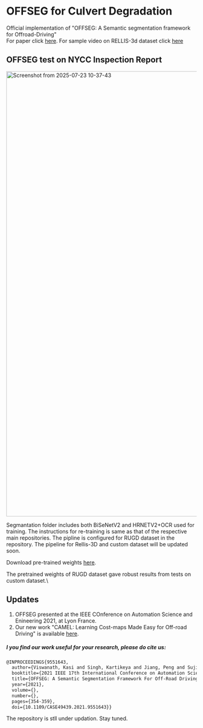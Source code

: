# OFFSEG for Culvert Degradation
Official implementation of "OFFSEG: A Semantic segmentation framework for Offroad-Driving"\
For paper click [here](https://arxiv.org/abs/2103.12417). For sample video on RELLIS-3d dataset click [here](https://drive.google.com/drive/folders/1r7wsQMBsgJOwPNnP0I8DHEjxDEocsMGj?usp=sharing)

## OFFSEG test on NYCC Inspection Report



<img width="1626" height="1176" alt="Screenshot from 2025-07-23 10-37-43" src="https://github.com/user-attachments/assets/872f014b-1460-464f-9c40-e1e5123ff134" />

Segmantation folder includes both BiSeNetV2 and HRNETV2+OCR used for training. The instructions for re-training is same as that of the respective main repositories.
The pipline is configured for RUGD dataset in the repository. The pipeline for Rellis-3D and custom dataset will be updated soon.

Download pre-trained weights [here](https://drive.google.com/drive/folders/1v9xzKUjP-9ydOSIMFAOy4fAUMRcpo1r-?usp=sharing).

The pretrained weights of RUGD dataset gave robust results from tests on custom dataset.\
## Updates
  1. OFFSEG presented at the IEEE COnference on Automation Science and Enineering 2021, at Lyon France.
  2. Our new work "CAMEL: Learning Cost-maps Made Easy for Off-road Driving" is available [here](https://sites.google.com/iiserb.ac.in/moonlab-camel/home).

##### I you find our work useful for your research, please do cite us:
```latex
@INPROCEEDINGS{9551643,
  author={Viswanath, Kasi and Singh, Kartikeya and Jiang, Peng and Sujit, P.B. and Saripalli, Srikanth},
  booktitle={2021 IEEE 17th International Conference on Automation Science and Engineering (CASE)}, 
  title={OFFSEG: A Semantic Segmentation Framework For Off-Road Driving}, 
  year={2021},
  volume={},
  number={},
  pages={354-359},
  doi={10.1109/CASE49439.2021.9551643}}
```
The repository is stll under updation. Stay tuned.


